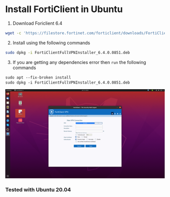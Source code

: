 # Install FortiClient in Ubuntu

1. Download Foriclient 6.4

```bash
wget -c 'https://filestore.fortinet.com/forticlient/downloads/FortiClientFullVPNInstaller_6.4.0.0851.deb'
```

2. Install using the following commands

```bash
sudo dpkg -i FortiClientFullVPNInstaller_6.4.0.0851.deb
```

3. If you are getting any dependencies error then `run` the following commands

```shell
sudo apt --fix-broken install
sudo dpkg -i FortiClientFullVPNInstaller_6.4.0.0851.deb
```


![FortiClient output](Forticlient.png)  

### Tested with Ubuntu 20.04
